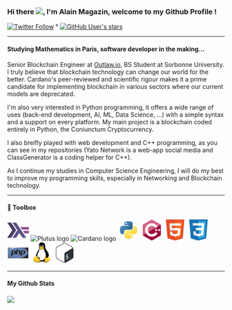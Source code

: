### Hi there <img src="https://raw.githubusercontent.com/MartinHeinz/MartinHeinz/master/wave.gif" width="27px">, I'm Alain Magazin, welcome to my Github Profile !

[![Twitter Follow](https://img.shields.io/twitter/follow/adotmgz?style=social)](https://twitter.com/adotmgz) ° [![GitHub User's stars](https://img.shields.io/github/stars/AlainMgz?style=social)](https://github.com/AlainMgz)
***
#### Studying Mathematics in Paris, software developer in the making...

Senior Blockchain Engineer at [Outlaw.io](https://outlaw.io), BS Student at Sorbonne University. I truly believe that blockchain technology can change our world for the better. Cardano's peer-reviewed and scientific rigour makes it a prime candidate for implementing blockchain in various sectors where our current models are deprecated.

I'm also very interested in Python programming, it offers a wide range of uses (back-end development, AI, ML, Data Science, ...) with a simple syntax and a support on every platform. My main project is a blockchain coded entirely in Python, the Coniunctum Cryptocurrency.

I also breifly played with web development and C++ programming, as you can see in my repositories (Yato Network is a web-app social media and ClassGenerator is a coding helper for C++). 

As I continue my studies in Computer Science Engineering, I will do my best to improve my programming skills, especially in Networking and Blockchain technology.

***

#### 🧰 Toolbox

<img src="https://github.com/devicons/devicon/blob/master/icons/haskell/haskell-original.svg" alt="Haskell" width="50" height="50" />  <img src="https://www.adasweethome.org/uploads/icon-plutus-U8V.png" alt="Plutus logo" width="50" height="50" /> <img src="https://cdn.worldvectorlogo.com/logos/cardano.svg" alt="Cardano logo" width="50" height="50" /> <img src="https://github.com/devicons/devicon/blob/master/icons/python/python-original.svg" alt="Python logo" width="50" height="50" /> <img src="https://github.com/devicons/devicon/blob/master/icons/cplusplus/cplusplus-original.svg" alt="C++ logo" width="50" height="50" /> <img src="https://github.com/devicons/devicon/blob/master/icons/html5/html5-original.svg" alt="Html logo" width="50" height="50" /> <img src="https://github.com/devicons/devicon/blob/master/icons/css3/css3-original.svg" alt="CSS logo" width="50" height="50" /> <img src="https://github.com/devicons/devicon/blob/master/icons/php/php-original.svg" alt="PHP logo" width="50" height="50" /> <img src="https://github.com/devicons/devicon/blob/master/icons/linux/linux-original.svg" alt="Linux logo" width="50" height="50" /> <img src="https://github.com/devicons/devicon/blob/master/icons/bash/bash-original.svg" alt="Bash logo" width="50" height="50" />
***
#### My Github Stats
<a href="https://github.com/AlainMgz">
  <img align="center" src="https://github-readme-stats.vercel.app/api/top-langs/?username=AlainMgz&langs_count=3&theme=react&exclude_repo=Yato&hide=c&allow_private=true1" />
</a>


